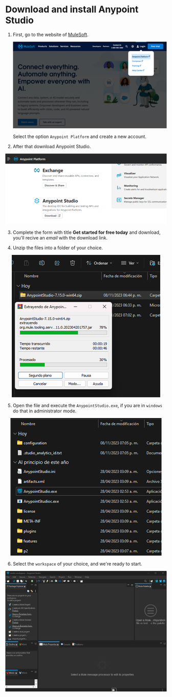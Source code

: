 # Download and install Anypoint Studio

1. First, go to the website of <a href="https://www.mulesoft.com/">MuleSoft</a>.

    <img src="../Captures/First Steps Cap/1-muleIn.png">

    Select the option `Anypoint Platform` and create a new account.

2. After that download Anypoint Studio.

<div align="center">
    <img src="../Captures/First Steps Cap/2-muleIn.png" >
</div>

3. Complete the form with title **Get started for free today** and download, you'll recive an _email_ with the download link.

4. Unzip the files into a folder of your choice.

<div align="center">
    <img src="../Captures/First Steps Cap/3-muleIn.png">
</div>

5. Open the file and execute the `AnypointStudio.exe`, if you are in `windows` do that in administrator mode.

<div align="center">
    <img src="../Captures/First Steps Cap/4-muleIn.png">
</div>

6. Select the `workspace` of your choice, and we're ready to start.

<div align="center">
    <img src="../Captures/First Steps Cap/5-muleIn.png">
</div>
